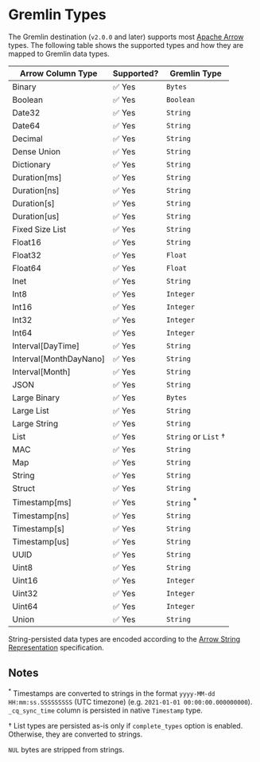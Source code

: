 # Gremlin Types

The Gremlin destination (`v2.0.0` and later) supports most [Apache Arrow](https://arrow.apache.org/docs/index.html) types. The following table shows the supported types and how they are mapped to Gremlin data types.

| Arrow Column Type      | Supported? | Gremlin Type          |
|------------------------|------------|-----------------------|
| Binary                 | ✅ Yes      | `Bytes`               |
| Boolean                | ✅ Yes      | `Boolean`             |
| Date32                 | ✅ Yes      | `String`              |
| Date64                 | ✅ Yes      | `String`              |
| Decimal                | ✅ Yes      | `String`              |
| Dense Union            | ✅ Yes      | `String`              |
| Dictionary             | ✅ Yes      | `String`              |
| Duration[ms]           | ✅ Yes      | `String`              |
| Duration[ns]           | ✅ Yes      | `String`              |
| Duration[s]            | ✅ Yes      | `String`              |
| Duration[us]           | ✅ Yes      | `String`              |
| Fixed Size List        | ✅ Yes      | `String`              |
| Float16                | ✅ Yes      | `String`              |
| Float32                | ✅ Yes      | `Float`               |
| Float64                | ✅ Yes      | `Float`               |
| Inet                   | ✅ Yes      | `String`              |
| Int8                   | ✅ Yes      | `Integer`             |
| Int16                  | ✅ Yes      | `Integer`             |
| Int32                  | ✅ Yes      | `Integer`             |
| Int64                  | ✅ Yes      | `Integer`             |
| Interval[DayTime]      | ✅ Yes      | `String`              |
| Interval[MonthDayNano] | ✅ Yes      | `String`              |
| Interval[Month]        | ✅ Yes      | `String`              |
| JSON                   | ✅ Yes      | `String`              |
| Large Binary           | ✅ Yes      | `Bytes`               |
| Large List             | ✅ Yes      | `String`              |
| Large String           | ✅ Yes      | `String`              |
| List                   | ✅ Yes      | `String` or `List` †  |
| MAC                    | ✅ Yes      | `String`              |
| Map                    | ✅ Yes      | `String`              |
| String                 | ✅ Yes      | `String`              |
| Struct                 | ✅ Yes      | `String`              |
| Timestamp[ms]          | ✅ Yes      | `String` <sup>*</sup> |
| Timestamp[ns]          | ✅ Yes      | `String`              |
| Timestamp[s]           | ✅ Yes      | `String`              |
| Timestamp[us]          | ✅ Yes      | `String`              |
| UUID                   | ✅ Yes      | `String`              |
| Uint8                  | ✅ Yes      | `String`              |
| Uint16                 | ✅ Yes      | `Integer`             |
| Uint32                 | ✅ Yes      | `Integer`             |
| Uint64                 | ✅ Yes      | `Integer`             |
| Union                  | ✅ Yes      | `String`              |

String-persisted data types are encoded according to the [Arrow String Representation](/docs/advanced-topics/arrow-string-representation) specification.

## Notes

<sup>*</sup> Timestamps are converted to strings in the format `yyyy-MM-dd HH:mm:ss.SSSSSSSSS` (UTC timezone) (e.g. `2021-01-01 00:00:00.000000000`). `_cq_sync_time` column is persisted in native `Timestamp` type.

† List types are persisted as-is only if `complete_types` option is enabled. Otherwise, they are converted to strings.

`NUL` bytes are stripped from strings.
